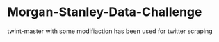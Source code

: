 # Morgan-Stanley-Data-Challenge

twint-master with some modifiaction has been used for twitter scraping
